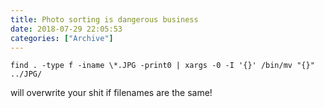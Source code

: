 ```yaml
---
title: Photo sorting is dangerous business
date: 2018-07-29 22:05:53
categories: ["Archive"]
---
```


```
find . -type f -iname \*.JPG -print0 | xargs -0 -I '{}' /bin/mv "{}" ../JPG/
```

will overwrite your shit if filenames are the same!